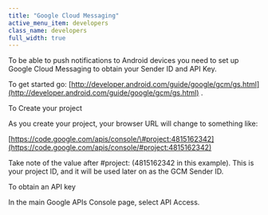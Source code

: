 ```yaml
---
title: "Google Cloud Messaging"
active_menu_item: developers
class_name: developers
full_width: true
---
```



To be able to push notifications to Android devices you need to set up Google Cloud Messaging to obtain your Sender ID and API Key.

To get started go: [http://developer.android.com/guide/google/gcm/gs.html](http://developer.android.com/guide/google/gcm/gs.html) .

To Create your project

As you create your project, your browser URL will change to something like:

[https://code.google.com/apis/console/\#project:4815162342](https://code.google.com/apis/console/#project:4815162342)

Take note of the value after \#project: (4815162342 in this example). This is your project ID, and it will be used later on as the GCM Sender ID.

To obtain an API key

In the main Google APIs Console page, select API Access.
